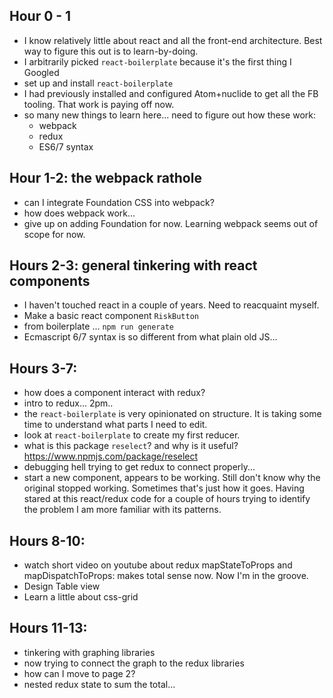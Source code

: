 Hour 0 - 1
----
* I know relatively little about react and all the front-end architecture. Best way to figure this out is to learn-by-doing.
* I arbitrarily picked `react-boilerplate` because it's the first thing I Googled
* set up and install `react-boilerplate`
* I had previously installed and configured Atom+nuclide to get all the FB tooling. That work is paying off now.
* so many new things to learn here... need to figure out how these work:
  * webpack
  * redux
  * ES6/7 syntax

Hour 1-2: the webpack rathole
----
* can I integrate Foundation CSS into webpack?
* how does webpack work...
* give up on adding Foundation for now. Learning webpack seems out of scope for now.

Hours 2-3: general tinkering with react components
----
* I haven't touched react in a couple of years. Need to reacquaint myself.
* Make a basic react component `RiskButton`
 * from boilerplate ... `npm run generate`
 * Ecmascript 6/7 syntax is so different from what plain old JS...

Hours 3-7:
----
* how does a component interact with redux?
 * intro to redux... 2pm..
 * the `react-boilerplate` is very opinionated on structure. It is taking some time to understand what parts I need to edit.
 * look at `react-boilerplate` to create my first reducer.
  * what is this package `reselect`? and why is it useful? https://www.npmjs.com/package/reselect
  * debugging hell trying to get redux to connect properly...
  * start a new component, appears to be working. Still don't know why the original stopped working. Sometimes that's just how it goes. Having stared at this react/redux code for a couple of hours trying to identify the problem I am more familiar with its patterns.


Hours 8-10:
----
* watch short video on youtube about redux mapStateToProps and mapDispatchToProps: makes total sense now. Now I'm in the groove.
* Design Table view
* Learn a little about css-grid

Hours 11-13:
----
* tinkering with graphing libraries
* now trying to connect the graph to the redux libraries
* how can I move to page 2?
* nested redux state to sum the total...
